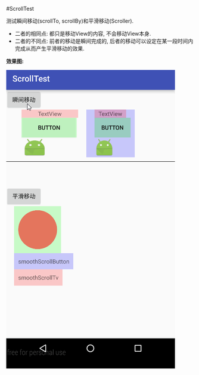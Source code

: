 #ScrollTest

测试瞬间移动(scrollTo, scrollBy)和平滑移动(Scroller).   
- 二者的相同点: 都只是移动View的内容, 不会移动View本身.   
- 二者的不同点: 前者的移动是瞬间完成的, 后者的移动可以设定在某一段时间内完成从而产生平滑移动的效果.

**效果图:**   

![ScrollTestEffect](image/ScrollTestEffect.gif)